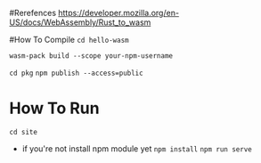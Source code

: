#Rerefences
https://developer.mozilla.org/en-US/docs/WebAssembly/Rust_to_wasm

#How To Compile
<code>cd hello-wasm</code>

<code>wasm-pack build --scope your-npm-username</code>

<code>cd pkg</code>
<code>npm publish --access=public</code>

# How To Run
<code>cd site</code>
* if you're not install npm module yet
<code>npm install</code>
<code>npm run serve</code>